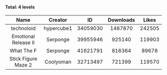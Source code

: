 #### Total: 4 levels

| Name | Creator | ID | Downloads | Likes |
|:---:|:---:|:---:|:---:|:---:|
| technoloid | hypercube1 | 34059030 | 1487870 | 242505
| Emotional Release II | Serponge | 39955946 | 925140 | 119903
| What The F | Serponge | 41621791 | 816364 | 89678
| Stick Figure Maze 2 | Coolyoman | 32713497 | 721399 | 119570
